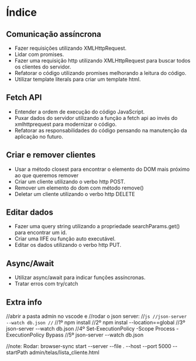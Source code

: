 # Índice


## Comunicação assíncrona
- Fazer requisições utilizando XMLHttpRequest.
- Lidar com promises.
- Fazer uma requisição http utilizando XMLHttpRequest para buscar todos os clientes do servidor.
- Refatorar o código utilizando promises melhorando a leitura do código.
- Utilizar template literals para criar um template html.

## Fetch API
- Entender a ordem de execução do código JavaScript.
- Puxar dados do servidor utilizando a função a fetch api ao invés do xmlhttprequest para modernizar o código.
- Refatorar as responsabilidades do código pensando na manutenção da aplicação no futuro.

## Criar e remover clientes
- Usar a método closest para encontrar o elemento do DOM mais próximo ao que queremos remover
- Criar um cliente utilizando o verbo http POST.
- Remover um elemento do dom com método remove()
- Deletar um cliente utilizando o verbo http DELETE

## Editar dados
- Fazer uma query string utilizando a propriedade searchParams.get() para encontrar um id.
- Criar uma IIFE ou função auto executável.
- Editar os dados utilizando o verbo http PUT.

## Async/Await
- Utilizar async/await para indicar funções assíncronas.
- Tratar erros com try/catch


## Extra info 
//abrir a pasta admin no vscode e 
//rodar o json server: 
//```js
//json-server --watch db.json
//```
//1º npm install
//2º npm instal --location==global
//3º json-server --watch db.json
//4º Set-ExecutionPolicy -Scope Process -ExecutionPolicy Bypass
//5º json-server --watch db.json

//note: Rodar: browser-sync start --server --file . --host --port 5000 --startPath admin/telas/lista_cliente.html



